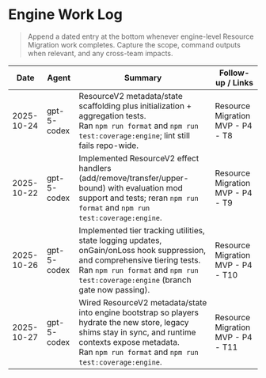 # Engine Work Log

> Append a dated entry at the bottom whenever engine-level Resource Migration work completes. Capture the scope, command outputs when relevant, and any cross-team impacts.

| Date       | Agent       | Summary                                                                                                                                                                                                              | Follow-up / Links                 |
| ---------- | ----------- | -------------------------------------------------------------------------------------------------------------------------------------------------------------------------------------------------------------------- | --------------------------------- |
| 2025-10-24 | gpt-5-codex | ResourceV2 metadata/state scaffolding plus initialization + aggregation tests.<br>Ran `npm run format` and `npm run test:coverage:engine`; lint still fails repo-wide.                                               | Resource Migration MVP - P4 - T8  |
| 2025-10-22 | gpt-5-codex | Implemented ResourceV2 effect handlers (add/remove/transfer/upper-bound) with evaluation mod support and tests; reran `npm run format` and `npm run test:coverage:engine`.                                           | Resource Migration MVP - P4 - T9  |
| 2025-10-26 | gpt-5-codex | Implemented tier tracking utilities, state logging updates, onGain/onLoss hook suppression, and comprehensive tiering tests.<br>Ran `npm run format` and `npm run test:coverage:engine` (branch gate now passing).   | Resource Migration MVP - P4 - T10 |
| 2025-10-27 | gpt-5-codex | Wired ResourceV2 metadata/state into engine bootstrap so players hydrate the new store, legacy shims stay in sync, and runtime contexts expose metadata.<br>Ran `npm run format` and `npm run test:coverage:engine`. | Resource Migration MVP - P4 - T11 |
